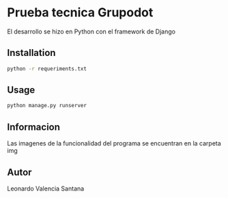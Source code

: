 # Prueba tecnica Grupodot

El desarrollo se hizo en Python con el framework de Django

## Installation

```bash
python -r requeriments.txt
```

## Usage

```python
python manage.py runserver
```

## Informacion

Las imagenes de la funcionalidad del programa se encuentran en la carpeta img

## Autor

Leonardo Valencia Santana
